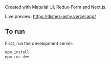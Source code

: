 Created with Material UI, Redux-Form and Next.js.

Live preview: https://dishes-ashy.vercel.app/

## To run

First, run the development server:

```bash
npm install
npm run dev

```
